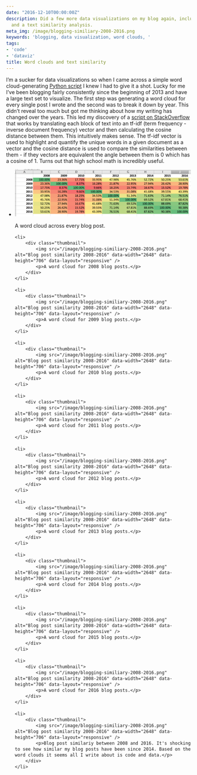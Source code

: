 ```yaml
---
date: "2016-12-10T00:00:00Z"
description: Did a few more data visualizations on my blog again, including word clouds
  and a text similarity analysis.
meta_img: /image/blogging-similiary-2008-2016.png
keywords: 'blogging, data visualization, word clouds, '
tags:
- 'code'
- 'dataviz'
title: Word clouds and text similarity
---
```


I’m a sucker for data visualizations so when I came across a simple word cloud-generating [Python script](https://github.com/amueller/word_cloud) I knew I had to give it a shot. Lucky for me I’ve been blogging fairly consistently since the beginning of 2013 and have a large text set to visualize. The first step was generating a word cloud for every single post I wrote and the second was to break it down by year. This didn’t reveal too much but got me thinking about how my writing has changed over the years. This led my discovery of a [script on StackOverflow](http://stackoverflow.com/questions/8897593/similarity-between-two-text-documents) that works by translating each block of text into an tf-idf (term frequency - inverse document frequency) vector and then calculating the cosine distance between them. This intuitively makes sense. The tf-idf vector is used to highlight and quantify the unique words in a given document as a vector and the cosine distance is used to compare the similarities between them - if they vectors are equivalent the angle between them is 0 which has a cosine of 1. Turns out that high school math is incredibly useful.

<ul class="thumbnails">
    <li>
        <div class="thumbnail">
            <img src="/image/blogging-similiary-2008-2016.png" alt="Blog post similarity 2008-2016" data-width="2648" data-height="706" data-layout="responsive" />
            <p>A word cloud across every blog post.</p>
        </div>
    </li>

    <li>
        <div class="thumbnail">
            <img src="/image/blogging-similiary-2008-2016.png" alt="Blog post similarity 2008-2016" data-width="2648" data-height="706" data-layout="responsive" />
            <p>A word cloud for 2008 blog posts.</p>
        </div>
    </li>

    <li>
        <div class="thumbnail">
            <img src="/image/blogging-similiary-2008-2016.png" alt="Blog post similarity 2008-2016" data-width="2648" data-height="706" data-layout="responsive" />
            <p>A word cloud for 2009 blog posts.</p>
        </div>
    </li>

    <li>
        <div class="thumbnail">
            <img src="/image/blogging-similiary-2008-2016.png" alt="Blog post similarity 2008-2016" data-width="2648" data-height="706" data-layout="responsive" />
            <p>A word cloud for 2010 blog posts.</p>
        </div>
    </li>

    <li>
        <div class="thumbnail">
            <img src="/image/blogging-similiary-2008-2016.png" alt="Blog post similarity 2008-2016" data-width="2648" data-height="706" data-layout="responsive" />
            <p>A word cloud for 2011 blog posts.</p>
        </div>
    </li>

    <li>
        <div class="thumbnail">
            <img src="/image/blogging-similiary-2008-2016.png" alt="Blog post similarity 2008-2016" data-width="2648" data-height="706" data-layout="responsive" />
            <p>A word cloud for 2012 blog posts.</p>
        </div>
    </li>

    <li>
        <div class="thumbnail">
            <img src="/image/blogging-similiary-2008-2016.png" alt="Blog post similarity 2008-2016" data-width="2648" data-height="706" data-layout="responsive" />
            <p>A word cloud for 2013 blog posts.</p>
        </div>
    </li>

    <li>
        <div class="thumbnail">
            <img src="/image/blogging-similiary-2008-2016.png" alt="Blog post similarity 2008-2016" data-width="2648" data-height="706" data-layout="responsive" />
            <p>A word cloud for 2014 blog posts.</p>
        </div>
    </li>

    <li>
        <div class="thumbnail">
            <img src="/image/blogging-similiary-2008-2016.png" alt="Blog post similarity 2008-2016" data-width="2648" data-height="706" data-layout="responsive" />
            <p>A word cloud for 2015 blog posts.</p>
        </div>
    </li>

    <li>
        <div class="thumbnail">
            <img src="/image/blogging-similiary-2008-2016.png" alt="Blog post similarity 2008-2016" data-width="2648" data-height="706" data-layout="responsive" />
            <p>A word cloud for 2016 blog posts.</p>
        </div>
    </li>

    <li>
        <div class="thumbnail">
            <img src="/image/blogging-similiary-2008-2016.png" alt="Blog post similarity 2008-2016" data-width="2648" data-height="706" data-layout="responsive" />
            <p>Blog post similariy between 2008 and 2016. It's shocking to see how similar my blog posts have been since 2014. Based on the word clouds it seems all I write about is code and data.</p>
        </div>
    </li>
</ul>
